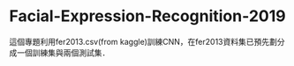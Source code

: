 # Facial-Expression-Recognition-2019
這個專題利用fer2013.csv(from kaggle)訓練CNN，在fer2013資料集已預先劃分成一個訓練集與兩個測試集．
